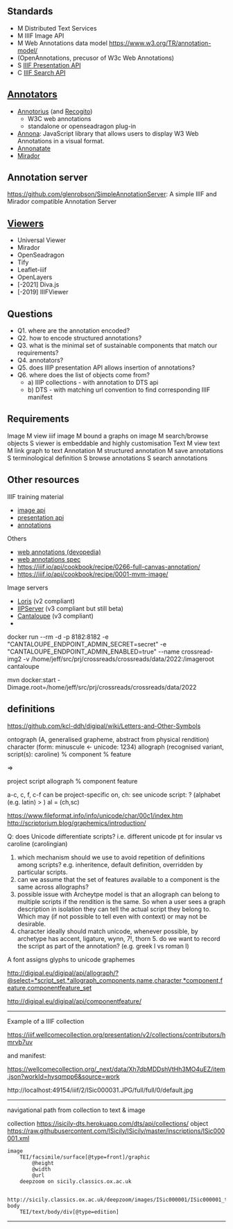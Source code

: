 ## Standards

* M Distributed Text Services
* M IIIF Image API
* M Web Annotations data model
    https://www.w3.org/TR/annotation-model/
* (OpenAnnotations, precusor of W3c Web Annotations)
* S [IIIF Presentation API](https://iiif.io/api/presentation/2.1/)
* C [IIIF Search API](https://iiif.io/api/search/1.0/)


## [Annotators](https://github.com/IIIF/awesome-iiif#annotations)

* [Annotorius](https://recogito.github.io/annotorious/) (and [Recogito](https://github.com/pelagios/recogito2))
  * W3C web annotations
  * standalone or openseadragon plug-in
* [Annona](https://github.com/ncsu-libraries/annona): JavaScript library that allows users to display W3 Web Annotations in a visual format.
* [Annonatate](https://annonatate.herokuapp.com/)
* [Mirador](https://projectmirador.org/)

## Annotation server

https://github.com/glenrobson/SimpleAnnotationServer: A simple IIIF and Mirador compatible Annotation Server 

## [Viewers](https://iiif.io/get-started/iiif-viewers/)

* Universal Viewer
* Mirador
* OpenSeadragon
* Tify
* Leaflet-iiif
* OpenLayers
* [-2021] Diva.js
* [-2019] IIIFViewer

## Questions

* Q1. where are the annotation encoded?
* Q2. how to encode structured annotations?
* Q3. what is the minimal set of sustainable components that match our requirements?
* Q4. annotators?
* Q5. does IIIP presentation API allows insertion of annotations?
* Q6. where does the list of objects come from?
  * a) IIIP collections - with annotation to DTS api
  * b) DTS - with matching url convention to find corresponding IIIF manifest 

## Requirements

Image
    M view iiif image
    M bound a graphs on image
    M search/browse objects
    S viewer is embeddable and highly customisation
Text
    M view text
    M link graph to text
Annotation
    M structured annotation
    M save annotations
    S terminological definition
    S browse annotations
    S search annotations

## Other resources

IIIF training material
* [image api](https://training.iiif.io/iiif-online-workshop/day-two/image-api.html)
* [presentation api](https://training.iiif.io/iiif-online-workshop/day-three/)
* [annotations](https://training.iiif.io/iiif-online-workshop/day-four/annotations-and-annotation-lists.html)

Others
* [web annotations (devopedia)](https://devopedia.org/web-annotation)
* [web annotations spec](https://www.w3.org/TR/annotation-model/)
* https://iiif.io/api/cookbook/recipe/0266-full-canvas-annotation/
* https://iiif.io/api/cookbook/recipe/0001-mvm-image/

Image servers

* [Loris](https://github.com/loris-imageserver/loris) (v2 compliant)
* [IIPServer](https://github.com/ruven/iipsrv) (v3 compliant but still beta)
* [Cantaloupe](https://cantaloupe-project.github.io/) (v3 compliant)
* 


docker run --rm -d -p 8182:8182 -e "CANTALOUPE_ENDPOINT_ADMIN_SECRET=secret" -e "CANTALOUPE_ENDPOINT_ADMIN_ENABLED=true" --name crossread-img2 -v /home/jeff/src/prj/crossreads/crossreads/data/2022:/imageroot cantaloupe

mvn docker:start -Dimage.root=/home/jeff/src/prj/crossreads/crossreads/data/2022

## definitions

https://github.com/kcl-ddh/digipal/wiki/Letters-and-Other-Symbols

ontograph (A, generalised grapheme, abstract from physical rendition)
    character (form: minuscule <- unicode: 1234)
        allograph (recognised variant, script(s): caroline)
            % component
                % feature

=>

project
    script
        allograph
            % component
                feature

a-c, c, f, c-f can be project-specific
on, ch: see unicode
script: ? (alphabet (e.g. latin) > )
al = (ch,sc)

https://www.fileformat.info/info/unicode/char/00c1/index.htm
http://scriptorium.blog/graphemics/introduction/


Q: does Unicode differentiate scripts? i.e. different unicode pt for insular vs caroline (carolingian)

1. which mechanism should we use to avoid repetition of definitions among scripts? e.g. inheritence, default definition, overridden by particular scripts.
2. can we assume that the set of features available to a component is the same across allographs?
3. possible issue with Archeytpe model is that an allograph can belong to multiple
scripts if the rendition is the same. So when a user sees a graph description in isolation they can tell the actual script they belong to. Which may (if not possible to
tell even with context) or may not be desirable. 
4. character ideally should match unicode, whenever possible, by archetype has accent, ligature, wynn, 7!, thorn
    5. do we want to record the script as part of the annotation? (e.g. greek l vs roman l)

A font assigns glyphs to unicode graphemes


http://digipal.eu/digipal/api/allograph/?@select=*script_set,*allograph_components,name,character,*component,feature,componentfeature_set

http://digipal.eu/digipal/api/componentfeature/

----

Example of a IIIF collection

https://iiif.wellcomecollection.org/presentation/v2/collections/contributors/hmrvb7uv

and manifest:

https://wellcomecollection.org/_next/data/Xh7dbMDDshVtHh3MO4uEZ/item.json?workId=hysqmpp6&source=work

http://localhost:49154/iiif/2/ISic000031.JPG/full/full/0/default.jpg

---

navigational path from collection to text & image

collection
    https://isicily-dts.herokuapp.com/dts/api/collections/
object
    https://raw.githubusercontent.com/ISicily/ISicily/master/inscriptions/ISic000001.xml
    
    image
        TEI/facsimile/surface[@type=front]/graphic
            @height
            @width
            @url
        deepzoom on sicily.classics.ox.ac.uk

        http://sicily.classics.ox.ac.uk/deepzoom/images/ISic000001/ISic000001_tiled.tif_files/12/12_3.jpg
    body
        TEI/text/body/div[@type=edition]


---

